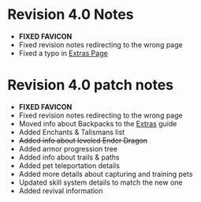 # Revision 4.0 Notes
- **FIXED FAVICON**
- Fixed revision notes redirecting to the wrong page
- Fixed a typo in [Extras Page](../extras.md)
# Revision 4.0 patch notes
- **FIXED FAVICON**
- Fixed revision notes redirecting to the wrong page
- Moved info about Backpacks to the [Extras](../extras.md) guide
- Added Enchants & Talismans list
- ~~Added info about leveled Ender Dragon~~
- Added armor progression tree
- Added info about trails & paths
- Added pet teleportation details
- Added more details about capturing and training pets
- Updated skill system details to match the new one
- Added revival information
